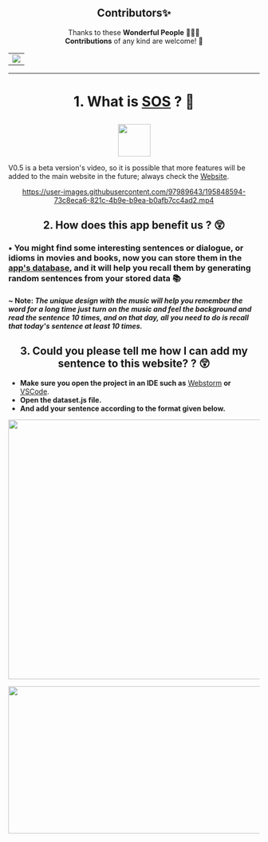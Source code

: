 <div align="center">
<h2 align=center>Contributors✨</h2>

Thanks to these **Wonderful People** 👨🏻‍💻 <br>
**Contributions** of any kind are welcome! 🚀
<table >
	<tr>
		 <td>
 <a href="https://github.com/Subham-Maity/StockOfSentence/graphs/contributors"><img src="https://contrib.rocks/image?repo=Subham-Maity/StockOfSentence" />
</a>
  </a>
		</td>
	</tr>
</table>
</div>

*************

<div align="center"><h1> <p>1. What is <a href="https://github.com/Subham-Maity/StockOfSentence/">SOS</a> ? 🤔</p> </h1></div>


<p align="center" >
        <img src="https://media2.giphy.com/media/OVaU6jmVjtbO2ZEvpI/giphy.gif?cid=ecf05e47duv1b8ucq21g67upcbsqcsor7epuej9kjswij1j2&rid=giphy.gif&ct=s" width="65" height="65" /> </p>



V0.5 is a beta version's video, so it is possible that more features will be added to the main website in the future; always check the [Website](https://subham-maity.github.io/StockOfSentence/).
<div align="center">


https://user-images.githubusercontent.com/97989643/195848594-73c8eca6-821c-4b9e-b9ea-b0afb7cc4ad2.mp4



</div>




<div align="center"> <h2> 2. How does this app benefit us ? 😲</h2></div>

<h3> • You might find some interesting sentences or dialogue, or idioms in movies and books, now you can store them in the <b><u>app's database</u></b>, and it will help you recall them by generating random sentences from your stored data 📚</h3>

<h4> <b> ~ Note: <i> The unique design with the music will help you remember the word for a long time just turn on the music and feel the background and read the sentence 10 times, and on that day, all you need to do is recall that today's sentence at least 10 times.  </i></b> </h4>



<div align="center"> <h2> 3. Could you please tell me how I can add my sentence to this website? ? 😲</h2></div>

- **Make sure you open the project in an IDE such as** [Webstorm](https://www.jetbrains.com/webstorm/) **or** [VSCode](https://code.visualstudio.com/).
- **Open the dataset.js file.**
- **And add your sentence according to the format given below.**
<p align="center" >
        <img src="https://user-images.githubusercontent.com/97989643/195846580-1146bca2-6663-4cd6-b5d2-30464deb823f.png" width="845" height="520" /> </p>

<p align="center" >
        <img src="https://user-images.githubusercontent.com/97989643/195846129-7710e773-ed01-4c6e-9cbc-c4af061e80d2.gif" width="600" height="295" /> </p>



